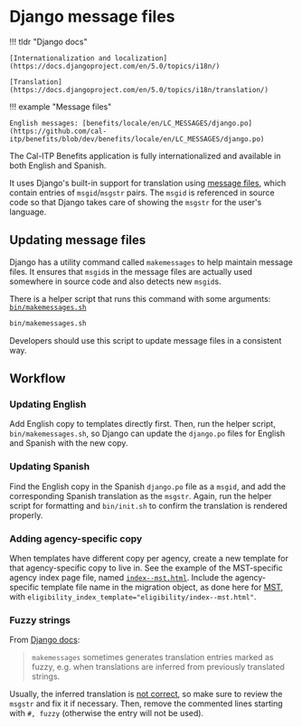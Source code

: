 # Django message files

!!! tldr "Django docs"

    [Internationalization and localization](https://docs.djangoproject.com/en/5.0/topics/i18n/)

    [Translation](https://docs.djangoproject.com/en/5.0/topics/i18n/translation/)

!!! example "Message files"

    English messages: [benefits/locale/en/LC_MESSAGES/django.po](https://github.com/cal-itp/benefits/blob/dev/benefits/locale/en/LC_MESSAGES/django.po)

The Cal-ITP Benefits application is fully internationalized and available in both English and Spanish.

It uses Django's built-in support for translation using [message files](https://docs.djangoproject.com/en/5.0/topics/i18n/#term-message-file), which contain entries of `msgid`/`msgstr` pairs. The `msgid` is referenced in source code so that Django takes care of showing the `msgstr` for the user's language.

## Updating message files

Django has a utility command called `makemessages` to help maintain message files. It ensures that `msgid`s in the message files are actually used somewhere in source code and also detects new `msgid`s.

There is a helper script that runs this command with some arguments: [`bin/makemessages.sh`](https://github.com/cal-itp/benefits/blob/dev/bin/makemessages.sh)

```bash
bin/makemessages.sh
```

Developers should use this script to update message files in a consistent way.

## Workflow

### Updating English

Add English copy to templates directly first. Then, run the helper script, `bin/makemessages.sh`, so Django can update the `django.po` files for English and Spanish with the new copy.

### Updating Spanish

Find the English copy in the Spanish `django.po` file as a `msgid`, and add the corresponding Spanish translation as the `msgstr`. Again, run the helper script for formatting and `bin/init.sh` to confirm the translation is rendered properly.

### Adding agency-specific copy

When templates have different copy per agency, create a new template for that agency-specific copy to live in. See the example of the MST-specific agency index page file, named [`index--mst.html`](https://github.com/cal-itp/benefits/blob/dev/benefits/core/templates/core/index--mst.html). Include the agency-specific template file name in the migration object, as done here for [MST](https://github.com/cal-itp/benefits/blob/dev/benefits/core/migrations/0002_data.py#L260), with `eligibility_index_template="eligibility/index--mst.html"`.

### Fuzzy strings

From [Django docs](https://docs.djangoproject.com/en/5.0/topics/i18n/translation/#message-files):

> `makemessages` sometimes generates translation entries marked as fuzzy, e.g. when translations are inferred from previously translated strings.

Usually, the inferred translation is [not correct](https://code.djangoproject.com/ticket/10852#comment:3), so make sure to review the `msgstr` and fix it if necessary. Then, remove the commented lines starting with `#, fuzzy` (otherwise the entry will not be used).
